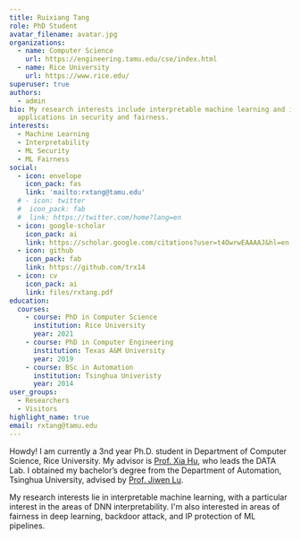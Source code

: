 ```yaml
---
title: Ruixiang Tang
role: PhD Student
avatar_filename: avatar.jpg
organizations:
  - name: Computer Science
    url: https://engineering.tamu.edu/cse/index.html
  - name: Rice University
    url: https://www.rice.edu/
superuser: true
authors:
  - admin
bio: My research interests include interpretable machine learning and its
  applications in security and fairness.
interests:
  - Machine Learning
  - Interpretability
  - ML Security
  - ML Fairness
social:
  - icon: envelope
    icon_pack: fas
    link: 'mailto:rxtang@tamu.edu'
  # - icon: twitter
  #  icon_pack: fab
  #  link: https://twitter.com/home?lang=en
  - icon: google-scholar
    icon_pack: ai
    link: https://scholar.google.com/citations?user=t4OwrwEAAAAJ&hl=en
  - icon: github
    icon_pack: fab
    link: https://github.com/trx14
  - icon: cv
    icon_pack: ai
    link: files/rxtang.pdf
education:
  courses:
    - course: PhD in Computer Science
      institution: Rice University
      year: 2021
    - course: PhD in Computer Engineering
      institution: Texas A&M University
      year: 2019
    - course: BSc in Automation
      institution: Tsinghua Univeristy
      year: 2014
user_groups:
  - Researchers
  - Visitors
highlight_name: true
email: rxtang@tamu.edu
---
```

Howdy! I am currently a 3nd year Ph.D. student in Department of Computer Science, Rice University. My advisor is [Prof. Xia Hu](https://people.engr.tamu.edu/xiahu/index.html), who leads the DATA Lab. I obtained my bachelor’s degree from the Department of Automation, Tsinghua University, advised by [Prof. Jiwen Lu](https://scholar.google.com/citations?user=TN8uDQoAAAAJ&hl=en). 

My research interests lie in interpretable machine learning, with a particular interest in the areas of DNN interpretability. I'm also interested in areas of fairness in deep learning, backdoor attack, and IP protection of ML pipelines.

